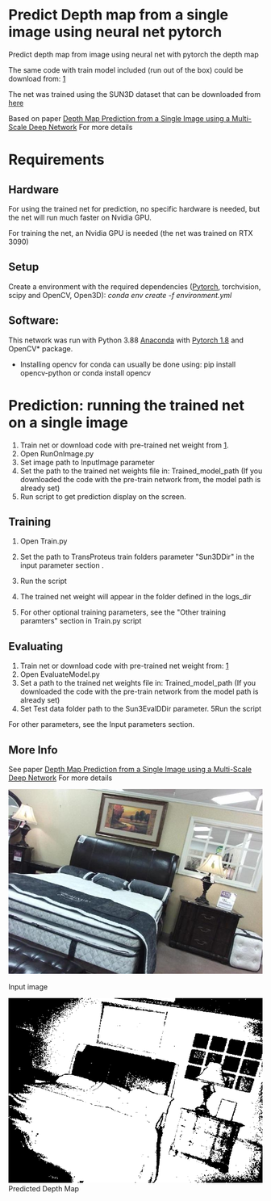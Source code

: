 # Predict Depth map from  a single image using neural net pytorch

Predict depth map from image using neural net with pytorch the depth map 

The same code with train model included (run out of the box) could be download from: [1](https://icedrive.net/0/1c1qFyjiIb)

The net was trained using the SUN3D dataset that can be downloaded from [here](http://sun3d.cs.princeton.edu/) 

Based on paper [Depth Map Prediction from a Single Image using a Multi-Scale Deep Network](https://proceedings.neurips.cc/paper/2014/file/7bccfde7714a1ebadf06c5f4cea752c1-Paper.pdf) For more details

# Requirements
## Hardware
For using the trained net for prediction, no specific hardware is needed, but the net will run much faster on Nvidia GPU.

For training the net, an Nvidia GPU is needed (the net was trained on RTX 3090)

## Setup
Create a environment with the required dependencies ([Pytorch](https://pytorch.org/), torchvision, scipy and OpenCV, Open3D): *conda env create -f environment.yml*

## Software:
This network was run with Python 3.88 [Anaconda](https://www.anaconda.com/download/) with  [Pytorch 1.8](https://pytorch.org/) and OpenCV* package.
* Installing opencv for conda can usually be done using: pip install opencv-python or conda install opencv

# Prediction: running the trained net on  a single image

1. Train net or download code with pre-trained net weight from [1](https://icedrive.net/0/1c1qFyjiIb).
2. Open RunOnImage.py
3. Set image path to InputImage parameter
4. Set the path to the trained net weights  file in: Trained_model_path  (If you downloaded the code with the pre-train network from, the model path is already set) 
5. Run script to get prediction display on the screen.


## Training

1. Open Train.py
3. Set the path to TransProteus train folders parameter "Sun3DDir" in the input parameter section . 


4. Run the script
5. The trained net weight will appear in the folder defined in the  logs_dir 
6. For other optional training parameters, see the "Other training paramters" section in Train.py script

## Evaluating 

1. Train net or download code with pre-trained net weight from: [1](https://icedrive.net/0/1c1qFyjiIb)
2. Open EvaluateModel.py
3. Set a path to the trained net weights  file in: Trained_model_path  (If you downloaded the code with the pre-train network from  the model path is already set) 
4. Set Test data folder  path to the  Sun3EvalDDir parameter.
5Run the script

For other parameters, see the Input parameters section.


## More Info 
See paper [Depth Map Prediction from a Single Image using a Multi-Scale Deep Network](https://proceedings.neurips.cc/paper/2014/file/7bccfde7714a1ebadf06c5f4cea752c1-Paper.pdf) For more details

![](Example/Test2.jpg)

Input image

![](Example/Depth2.png)
Predicted Depth Map

